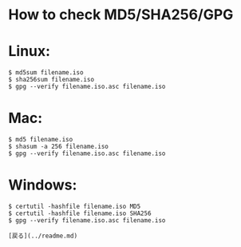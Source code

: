 # How to check MD5/SHA256/GPG

# Linux:

    $ md5sum filename.iso
    $ sha256sum filename.iso
    $ gpg --verify filename.iso.asc filename.iso

# Mac:

    $ md5 filename.iso
    $ shasum -a 256 filename.iso
    $ gpg --verify filename.iso.asc filename.iso

# Windows:

    $ certutil -hashfile filename.iso MD5
    $ certutil -hashfile filename.iso SHA256
    $ gpg --verify filename.iso.asc filename.iso

    [戻る](../readme.md)
